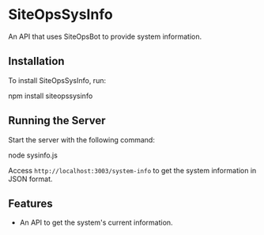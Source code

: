 # SiteOpsSysInfo

An API that uses SiteOpsBot to provide system information.

## Installation

To install SiteOpsSysInfo, run:

npm install siteopssysinfo

## Running the Server

Start the server with the following command:

node sysinfo.js


Access `http://localhost:3003/system-info` to get the system information in JSON format.

## Features

- An API to get the system's current information.
